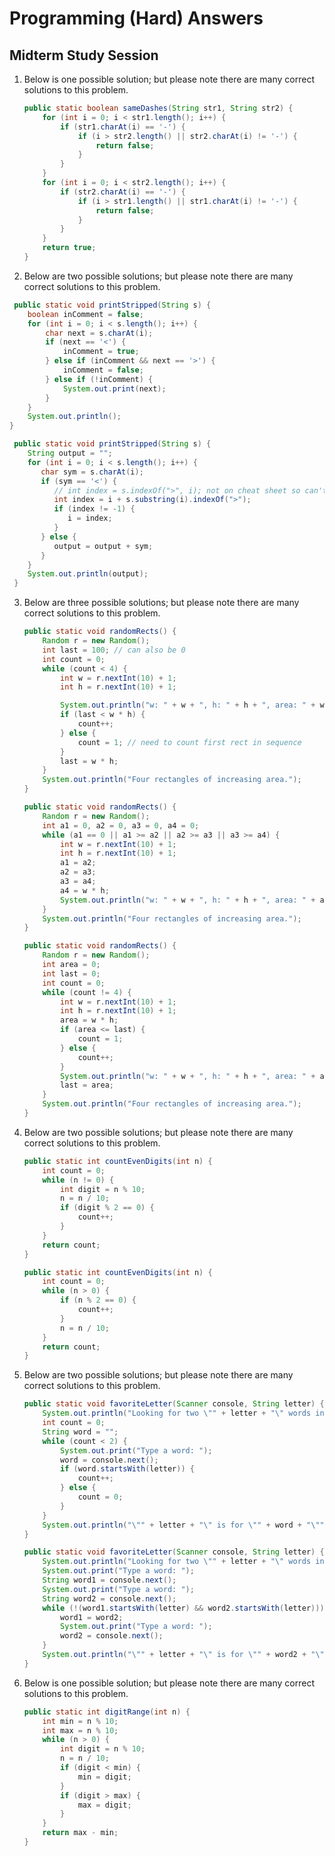 # Programming (Hard) Answers
## Midterm Study Session

1. Below is one possible solution; but please note there are many correct solutions to this problem.

    ```java
    public static boolean sameDashes(String str1, String str2) {
        for (int i = 0; i < str1.length(); i++) {
            if (str1.charAt(i) == '-') {
                if (i > str2.length() || str2.charAt(i) != '-') {
                    return false;
                }
            }
        }
        for (int i = 0; i < str2.length(); i++) {
            if (str2.charAt(i) == '-') {
                if (i > str1.length() || str1.charAt(i) != '-') {
                    return false;
                }
            }
        }
        return true;
    }
    ```

2. Below are two possible solutions; but please note there are many correct solutions to this problem.

  ```java
   public static void printStripped(String s) {
      boolean inComment = false;
      for (int i = 0; i < s.length(); i++) {
          char next = s.charAt(i);
          if (next == '<') {
              inComment = true;
          } else if (inComment && next == '>') {
              inComment = false;
          } else if (!inComment) {
              System.out.print(next);
          }
      }
      System.out.println();
  }
  ```

  ```java
   public static void printStripped(String s) {
      String output = "";
      for (int i = 0; i < s.length(); i++) {
         char sym = s.charAt(i);       
         if (sym == '<') {
            // int index = s.indexOf(">", i); not on cheat sheet so can't use
            int index = i + s.substring(i).indexOf(">");
            if (index != -1) {
               i = index;
            }
         } else {
            output = output + sym;
         }
      }
      System.out.println(output);
   }
  ```

3. Below are three possible solutions; but please note there are many correct solutions to this problem.

    ```java
    public static void randomRects() {
        Random r = new Random();
        int last = 100; // can also be 0
        int count = 0;
        while (count < 4) {
            int w = r.nextInt(10) + 1;
            int h = r.nextInt(10) + 1;

            System.out.println("w: " + w + ", h: " + h + ", area: " + w * h);
            if (last < w * h) {
                count++;
            } else {
                count = 1; // need to count first rect in sequence
            }
            last = w * h;
        }
        System.out.println("Four rectangles of increasing area.");
    }
    ```
    
    ```java
    public static void randomRects() {
        Random r = new Random();
        int a1 = 0, a2 = 0, a3 = 0, a4 = 0;
        while (a1 == 0 || a1 >= a2 || a2 >= a3 || a3 >= a4) {
            int w = r.nextInt(10) + 1;
            int h = r.nextInt(10) + 1;
            a1 = a2;
            a2 = a3;
            a3 = a4;
            a4 = w * h;
            System.out.println("w: " + w + ", h: " + h + ", area: " + a4);
        }
        System.out.println("Four rectangles of increasing area.");
    }
    ```
    
    ```java
    public static void randomRects() {
        Random r = new Random();
        int area = 0;
        int last = 0;
        int count = 0;
        while (count != 4) {
            int w = r.nextInt(10) + 1;
            int h = r.nextInt(10) + 1;
            area = w * h;
            if (area <= last) {
                count = 1;
            } else {
                count++;
            }
            System.out.println("w: " + w + ", h: " + h + ", area: " + area);
            last = area;
        }
        System.out.println("Four rectangles of increasing area.");
    } 
    ```

4. Below are two possible solutions; but please note there are many correct solutions to this problem.

    ```java
    public static int countEvenDigits(int n) {
        int count = 0;
        while (n != 0) {
            int digit = n % 10;
            n = n / 10;
            if (digit % 2 == 0) {
                count++;
            }
        }
        return count;
    }
    ```

    ```java
    public static int countEvenDigits(int n) {
        int count = 0;
        while (n > 0) {
            if (n % 2 == 0) {
                count++;
            }
            n = n / 10;
        }
        return count;
    } 
    ```

5. Below are two possible solutions; but please note there are many correct solutions to this problem.

    ```java
    public static void favoriteLetter(Scanner console, String letter) {
        System.out.println("Looking for two \"" + letter + "\" words in a row.");
        int count = 0;
        String word = "";
        while (count < 2) {
            System.out.print("Type a word: ");
            word = console.next();
            if (word.startsWith(letter)) {
                count++;
            } else {
                count = 0;
            }
        }
        System.out.println("\"" + letter + "\" is for \"" + word + "\"");
    }
    ```

    ```java
    public static void favoriteLetter(Scanner console, String letter) {
        System.out.println("Looking for two \"" + letter + "\" words in a row.");
        System.out.print("Type a word: ");
        String word1 = console.next();
        System.out.print("Type a word: ");
        String word2 = console.next();
        while (!(word1.startsWith(letter) && word2.startsWith(letter))) {
            word1 = word2;
            System.out.print("Type a word: ");
            word2 = console.next();
        }
        System.out.println("\"" + letter + "\" is for \"" + word2 + "\"");
    }
    ```

6. Below is one possible solution; but please note there are many correct solutions to this problem.

    ```java
    public static int digitRange(int n) {
        int min = n % 10;
        int max = n % 10;
        while (n > 0) {
            int digit = n % 10;
            n = n / 10;
            if (digit < min) {
                min = digit;
            }
            if (digit > max) {
                max = digit;
            }
        }
        return max - min;
    }
    ```

